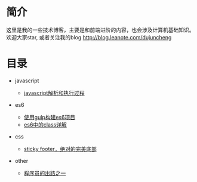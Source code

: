 # 简介

这里是我的一些技术博客，主要是和前端进阶的内容，也会涉及计算机基础知识。欢迎大家star, 或者关注我的blog http://blog.leanote.com/dujuncheng

# 目录

- javascript
    - [javascript解析和执行过程](https://github.com/dujuncheng/blogs/blob/b1d07ddbfb52f42634ab8481c86c1352b748cc86/javascript/js%E7%9A%84%E8%BF%90%E8%A1%8C%E6%9C%BA%E5%88%B6%E5%AD%A6%E4%B9%A0_%E4%BB%BB%E5%8A%A1%E9%98%9F%E5%88%97%E3%80%81event_loop/js%E7%9A%84%E8%BF%90%E8%A1%8C%E6%9C%BA%E5%88%B6%E5%AD%A6%E4%B9%A0_%E4%BB%BB%E5%8A%A1%E9%98%9F%E5%88%97%E3%80%81event_loop.md)

- es6
    - [使用gulp构建es6项目](http://blog.leanote.com/post/dujuncheng/es6%E9%A1%B9%E7%9B%AE%E6%9E%84%E5%BB%BA)
    - [es6中的class详解](https://github.com/dujuncheng/blogs/blob/b84eed03f1cc4c6dfcdfd6080bc68e100804d439/es6/es6%E4%B8%AD%E7%9A%84class/es6%E4%B8%AD%E7%9A%84class.md)

- css 
    - [sticky footer，绝对的完美底部](https://github.com/dujuncheng/blogs/blob/master/css/sticky%20footer%EF%BC%8C%E7%BB%9D%E5%AF%B9%E7%9A%84%E5%AE%8C%E7%BE%8E%E5%BA%95%E9%83%A8/blog/sticky%20footer%2C%20%E7%BB%9D%E5%AF%B9%E7%9A%84%E5%AE%8C%E7%BE%8E%E5%BA%95%E9%83%A8.md)

- other
    - [程序员的出路之一](https://github.com/dujuncheng/blogs/blob/b1d07ddbfb52f42634ab8481c86c1352b748cc86/%E5%AD%A6%E4%B9%A0%E4%B8%8E%E5%B7%A5%E4%BD%9C/%E7%A8%8B%E5%BA%8F%E5%91%98%E7%9A%84%E5%87%BA%E8%B7%AF%E4%B9%8B%E4%B8%80.md) 